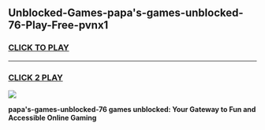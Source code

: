 
## Unblocked-Games-papa's-games-unblocked-76-Play-Free-pvnx1
<h3>
<a href="https://premium76.site?title=papa's-games-unblocked-76&ref=18A1">CLICK TO PLAY</a></h3>
<hr>

<h3>
<a href="https://premium76.site?title=papa's-games-unblocked-76&ref=18A1">CLICK 2 PLAY</a>
  
</h3>

<a href="https://premium76.site?title=papa's-games-unblocked-76&ref=18A1"><img src="https://clearcache.store/games.png"></a>


**papa's-games-unblocked-76 games unblocked: Your Gateway to Fun and Accessible Online Gaming**
